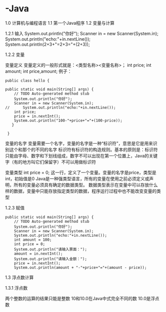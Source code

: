 # -Java
1.0 计算机与编程语言
1.1 第一个Java程序
1.2 变量与计算

1.2.1 输入
		System.out.println("你好");
		Scanner in = new Scanner(System.in);
		System.out.println("echo:"+in.nextLine());
		System.out.println(2+3+"=2+3="+(2+3));

1.2.2 变量

变量定义
  变量定义的一般形式就是：<类型名称><变量名称>；
  int price;
  int amount;
  int price,amount;
  例子：
    	
	public class hello {

  	public static void main(String[] args) {
		// TODO Auto-generated method stub
		System.out.println("你好");
		Scanner in = new Scanner(System.in);
    //		System.out.println("echo:"+in.nextLine());
		int price;
		price = in.nextInt();
		System.out.println("100-"+price+"="+(100-price));
	   }

     }
     
    
变量的名字 
  变量需要一个名字，变量的名字是一种“标识符”，意思是它是用来识别这个和那个的不同的名字
  标识符有标识符的构造规则。基本的原则是：标识符只能由字母、数字和下划线组成，数字不可以出现在第一个位置上，Java的关键字（有的地方叫它们保留字）不可以用做标识符

变量类型
  int price = 0;
  这一行，定义了一个变量。变量的名字是price，类型是int，初始值是0
  Java是一种强类型语言，所有的变量在使用之前必须定义或声明，所有的变量必须具有确定的数据类型。
  数据类型表示在变量中可以存放什么样的数据，变量中只能存放指定类型的数据，程序运行过程中也不能改变变量的类型

1.2.3 赋值
	
	public static void main(String[] args) {
		// TODO Auto-generated method stub
		System.out.println("你好");
		Scanner in = new Scanner(System.in);
		System.out.println("echo:"+in.nextLine());
		int amount = 100;
		int price = 0;
		System.out.println("请输入票面：");
		amount = in.nextInt();
		System.out.println("请输入金额：");
		price = in.nextInt();
		System.out.println(amount + "-"+price+"="+(amount - price));

1.3 浮点数计算

1.3.1 浮点数

两个整数的运算的结果只能是整数
10和10.0在Java中式完全不同的数
10.0是浮点数
	


            
   

